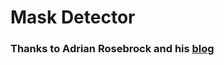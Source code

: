 # Mask Detector
### Thanks to Adrian Rosebrock and his [blog](https://www.pyimagesearch.com/2020/05/04/covid-19-face-mask-detector-with-opencv-keras-tensorflow-and-deep-learning/)